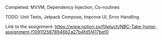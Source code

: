 Completed: MVVM, Dependency Injection, Co-routines

TODO: Unit Tests, Jetpack Compose, Improve UI, Error Handling


Link to the assignment: https://www.notion.so/filipluch/NBC-Take-home-assignment-f109112587894662a27b4fd5f417bef0
